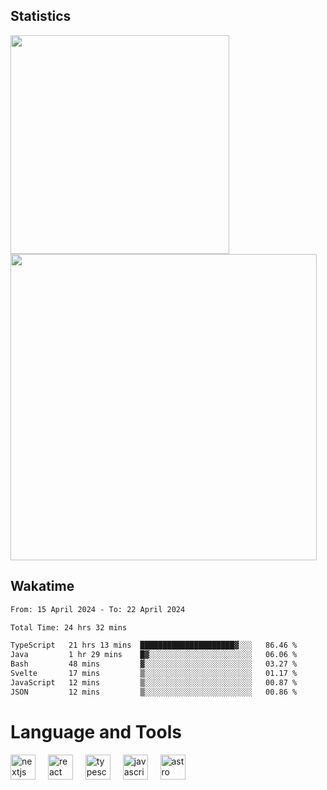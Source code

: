



## Statistics

<div>
  
  <img src="https://github-readme-stats.vercel.app/api/top-langs/?username=SaukiFutaki&theme=vue-dark&show_icons=true&hide_border=true&layout=compact" width="350">
  <img src="https://github-readme-streak-stats.herokuapp.com/?user=SaukiFutaki&theme=vue-dark&hide_border=true" width="490">
</div>



## Wakatime

<!--START_SECTION:waka-->

```txt
From: 15 April 2024 - To: 22 April 2024

Total Time: 24 hrs 32 mins

TypeScript   21 hrs 13 mins  █████████████████████▓░░░   86.46 %
Java         1 hr 29 mins    █▓░░░░░░░░░░░░░░░░░░░░░░░   06.06 %
Bash         48 mins         ▓░░░░░░░░░░░░░░░░░░░░░░░░   03.27 %
Svelte       17 mins         ▒░░░░░░░░░░░░░░░░░░░░░░░░   01.17 %
JavaScript   12 mins         ▒░░░░░░░░░░░░░░░░░░░░░░░░   00.87 %
JSON         12 mins         ▒░░░░░░░░░░░░░░░░░░░░░░░░   00.86 %
```

<!--END_SECTION:waka-->

</div>

# Language and Tools

<div align="left">

  <img src="https://img.shields.io/badge/Next.js-000000?logo=nextdotjs&logoColor=white&style=for-the-badge" height="40" alt="nextjs logo"  />
  <img width="12" />
  <img src="https://img.shields.io/badge/React-61DAFB?logo=react&logoColor=black&style=for-the-badge" height="40" alt="react logo"  />
  <img width="12" />
  <img src="https://img.shields.io/badge/TypeScript-3178C6?logo=typescript&logoColor=white&style=for-the-badge" height="40" alt="typescript logo"  />
  <img width="12" />


  <img src="https://img.shields.io/badge/JavaScript-F7DF1E?logo=javascript&logoColor=black&style=for-the-badge" height="40" alt="javascript logo"  />
     <img width="12" />
    <img src="https://img.shields.io/badge/Astro-FF5D01?logo=astro&logoColor=black&style=for-the-badge" height="40" alt="astro logo"  />
</div>




